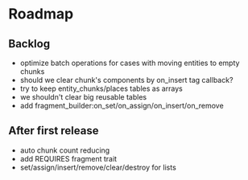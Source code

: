 # Roadmap

## Backlog

- optimize batch operations for cases with moving entities to empty chunks
- should we clear chunk's components by on_insert tag callback?
- try to keep entity_chunks/places tables as arrays
- we shouldn't clear big reusable tables
- add fragment_builder:on_set/on_assign/on_insert/on_remove

## After first release

- auto chunk count reducing
- add REQUIRES fragment trait
- set/assign/insert/remove/clear/destroy for lists
